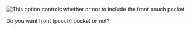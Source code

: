 
![This option controls whether or not to include the front pouch pocket](/img/patterns/huey/options/pouch.png)

Do you want front (pouch) pocket or not?